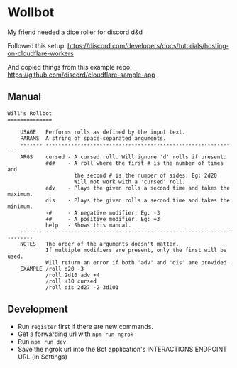 # Wollbot

My friend needed a dice roller for discord d&d

Followed this setup:
https://discord.com/developers/docs/tutorials/hosting-on-cloudflare-workers

And copied things from this example repo:
https://github.com/discord/cloudflare-sample-app

## Manual

```
Will's Rollbot
==============

    USAGE   Performs rolls as defined by the input text.
    PARAMS  A string of space-separated arguments.
    ------- ------------------------------------------------------------------
    ARGS    cursed - A cursed roll. Will ignore 'd' rolls if present.
            #d#    - A roll where the first # is the number of times and
                     the second # is the number of sides. Eg: 2d20
                     Will not work with a 'cursed' roll.
            adv    - Plays the given rolls a second time and takes the maximum.
            dis    - Plays the given rolls a second time and takes the minimum.
            -#     - A negative modifier. Eg: -3
            +#     - A positive modifier. Eg: +3
            help   - Shows this manual.
    ------- ------------------------------------------------------------------
    NOTES   The order of the arguments doesn't matter.
            If multiple modifiers are present, only the first will be used.
            Will return an error if both 'adv' and 'dis' are provided.
    EXAMPLE /roll d20 -3
            /roll 2d10 adv +4
            /roll +10 cursed
            /roll dis 2d27 -2 3d101
```

## Development

- Run `register` first if there are new commands.
- Get a forwarding url with `npm run ngrok`
- Run `npm run dev`
- Save the ngrok url into the Bot application's INTERACTIONS ENDPOINT URL (in Settings)
